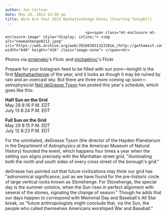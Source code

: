 ```yaml
---
author: Jen Carlson
date: May 28, 2013 12:58 pm
title: Here Are Your 2013 Manhattanhenge Dates (Starting Tonight!)
---
```


	
										<p><span class="mt-enclosure mt-enclosure-image" style="display: inline;"> <img alt="newmanhenge0212.jpeg" src="https://web.archive.org/web/20160303132339im_/http://gothamist.com/attachments/arts_jen/newmanhenge0212.jpeg" width="640" height="416" class="image-none"> </span><br>
<span class="photo_caption">Photos via <a href="https://web.archive.org/web/20160303132339/http://www.flickr.com/photos/geneko/2532814080/">mrgeneko</a>&apos;s Flickr and <a href="https://web.archive.org/web/20160303132339/http://www.flickr.com/photos/michaelnyc/5784264801/in/photostream/">michaelnyc</a>&apos;s Flickr</span></p>

<p>Prepare for your Instagram feed to be filled with sun porn&#x2014;tonight is the first <a href="https://web.archive.org/web/20160303132339/http://gothamist.com/tags/manhattanhenge">Manhattanhenge</a> of the year, and it looks as though it may be ruined by rain and an overcast sky. But there are three more coming up soon&#x2014;astrophysicist <a href="https://web.archive.org/web/20160303132339/http://www.amnh.org/our-research/hayden-planetarium/resources/manhattanhenge">Neil deGrasse Tyson</a> has posted this year&apos;s schedule, which goes like this:</p>

<p><strong>Half Sun on the Grid</strong><br>
May 28 8:16 P.M. EDT<br>
July 13 8:24 P.M. EDT</p>

<p><strong> Full Sun on the Grid</strong><br>
May 29 8:15 P.M. EDT<br>
July 12 8:23 P.M. EDT</p>

<p>For the uninitiated, deGrasse Tyson (the director of the Hayden Planetarium in the Department of Astrophysics at the American Museum of Natural History) founded the event, which happens four times a year when the setting sun aligns precisely with the Manhattan street grid, &quot;illuminating both the north and south sides of every cross street of the borough&apos;s grid.&quot;</p>

<p>deGrasse has pointed out that future civilizations may think our grid has &quot;astronomical significance, just as we have found for the pre-historic circle of large vertical rocks known as Stonehenge. For Stonehenge, the special day is the summer solstice, when the Sun rises in perfect alignment with several of the stones, signaling the change of season.&quot; Though he adds that our days happen to correspond with Memorial Day and Baseball&apos;s All Star break, so &quot;future anthropologists might conclude that, via the Sun, the people who called themselves Americans worshiped War and Baseball.&quot;</p>					
										
									
				